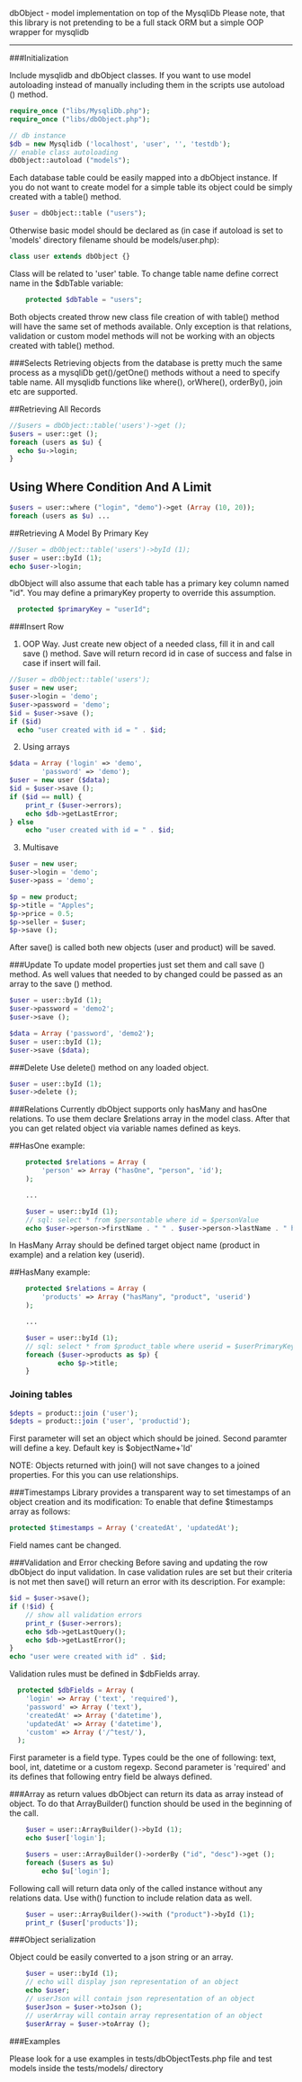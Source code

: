 dbObject - model implementation on top of the MysqliDb
Please note, that this library is not pretending to be a full stack ORM but a simple OOP wrapper for mysqlidb

<hr>
###Initialization

Include mysqlidb and dbObject classes. If you want to use model autoloading instead of manually including them in the scripts use autoload () method.
```php
require_once ("libs/MysqliDb.php");
require_once ("libs/dbObject.php");

// db instance
$db = new Mysqlidb ('localhost', 'user', '', 'testdb');
// enable class autoloading
dbObject::autoload ("models");
```

Each database table could be easily mapped into a dbObject instance.  If you do not want to create model for a simple table its object could be simply created with a table() method.
```php
$user = dbObject::table ("users");
```

Otherwise basic model should be declared as (in case if autoload is set to 'models' directory filename should be models/user.php):
```php
class user extends dbObject {}
```

Class will be related to 'user' table. To change table name define correct name in the $dbTable variable:

```php
    protected $dbTable = "users";
```

Both objects created throw new class file creation of with table() method will have the same set of methods available. Only exception is that relations, validation or custom model methods
will not be working with an objects created with table() method.


###Selects
Retrieving objects from the database is pretty much the same process as a mysqliDb get()/getOne() methods without a need to specify table name. All mysqlidb functions like where(), orWhere(), orderBy(), join etc are supported.

##Retrieving All Records

```php
//$users = dbObject::table('users')->get ();
$users = user::get ();
foreach (users as $u) {
  echo $u->login;
}
```

## Using Where Condition And A Limit
```php
$users = user::where ("login", "demo")->get (Array (10, 20));
foreach (users as $u) ...
```

##Retrieving A Model By Primary Key

```php
//$user = dbObject::table('users')->byId (1);
$user = user::byId (1);
echo $user->login;
```

dbObject will also assume that each table has a primary key column named "id". You may define a primaryKey property to override this assumption.

```php
  protected $primaryKey = "userId";
```


###Insert Row
1. OOP Way. Just create new object of a needed class, fill it in and call save () method. Save will return
record id in case of success and false in case if insert will fail.
```php
//$user = dbObject::table('users');
$user = new user;
$user->login = 'demo';
$user->password = 'demo';
$id = $user->save ();
if ($id)
  echo "user created with id = " . $id;
```

2. Using arrays
```php
$data = Array ('login' => 'demo',
        'password' => 'demo');
$user = new user ($data);
$id = $user->save ();
if ($id == null) {
    print_r ($user->errors);
    echo $db->getLastError;
} else
    echo "user created with id = " . $id;
```

3. Multisave

```php
$user = new user;
$user->login = 'demo';
$user->pass = 'demo';

$p = new product;
$p->title = "Apples";
$p->price = 0.5;
$p->seller = $user;
$p->save ();
```

After save() is called both new objects (user and product) will be saved.


###Update
To update model properties just set them and call save () method. As well values that needed to by changed could be passed as an array to the save () method.

```php
$user = user::byId (1);
$user->password = 'demo2';
$user->save ();
```
```php
$data = Array ('password', 'demo2');
$user = user::byId (1);
$user->save ($data);
```

###Delete
Use delete() method on any loaded object.
```php
$user = user::byId (1);
$user->delete ();
```

###Relations
Currently dbObject supports only hasMany and hasOne relations. To use them declare $relations array in the model class.
After that you can get related object via variable names defined as keys.

##HasOne example:
```php
    protected $relations = Array (
        'person' => Array ("hasOne", "person", 'id');
    );

    ...

    $user = user::byId (1);
    // sql: select * from $persontable where id = $personValue
    echo $user->person->firstName . " " . $user->person->lastName . " have the following products:\n";
```

In HasMany Array should be defined target object name (product in example) and a relation key (userid).

##HasMany example:
```php
    protected $relations = Array (
        'products' => Array ("hasMany", "product", 'userid')
    );

    ...

    $user = user::byId (1);
    // sql: select * from $product_table where userid = $userPrimaryKey
    foreach ($user->products as $p) {
            echo $p->title;
    }
```

### Joining tables
```php
$depts = product::join ('user');
$depts = product::join ('user', 'productid');
```

First parameter will set an object which should be joined. Second paramter will define a key. Default key is $objectName+'Id'


NOTE: Objects returned with join() will not save changes to a joined properties. For this you can use relationships.

###Timestamps
Library provides a transparent way to set timestamps of an object creation and its modification:
To enable that define $timestamps array as follows:
```php
protected $timestamps = Array ('createdAt', 'updatedAt');
```
Field names cant be changed.

###Validation and Error checking
Before saving and updating the row dbObject do input validation. In case validation rules are set but their criteria is not met
then save() will return an error with its description. For example:
```php
$id = $user->save();
if (!$id) {
    // show all validation errors
    print_r ($user->errors);
    echo $db->getLastQuery();
    echo $db->getLastError();
}
echo "user were created with id" . $id;
```
Validation rules must be defined in $dbFields array.
```php
  protected $dbFields = Array (
    'login' => Array ('text', 'required'),
    'password' => Array ('text'),
    'createdAt' => Array ('datetime'),
    'updatedAt' => Array ('datetime'),
    'custom' => Array ('/^test/'),
  );
```
First parameter is a field type. Types could be the one of following: text, bool, int, datetime or a custom regexp.
Second parameter is 'required' and its defines that following entry field be always defined.

###Array as return values
dbObject can return its data as array instead of object. To do that ArrayBuilder() function should be used in the beginning of the call.
```php
    $user = user::ArrayBuilder()->byId (1);
    echo $user['login'];

    $users = user::ArrayBuilder()->orderBy ("id", "desc")->get ();
    foreach ($users as $u)
        echo $u['login'];
```

Following call will return data only of the called instance without any relations data. Use with() function to include relation data as well.

```php
    $user = user::ArrayBuilder()->with ("product")->byId (1);
    print_r ($user['products']);
```
###Object serialization

Object could be easily converted to a json string or an array.

```php
    $user = user::byId (1);
    // echo will display json representation of an object
    echo $user;
    // userJson will contain json representation of an object
    $userJson = $user->toJson ();
    // userArray will contain array representation of an object
    $userArray = $user->toArray ();
```

###Examples

Please look for a use examples in tests/dbObjectTests.php file and test models inside the tests/models/ directory
